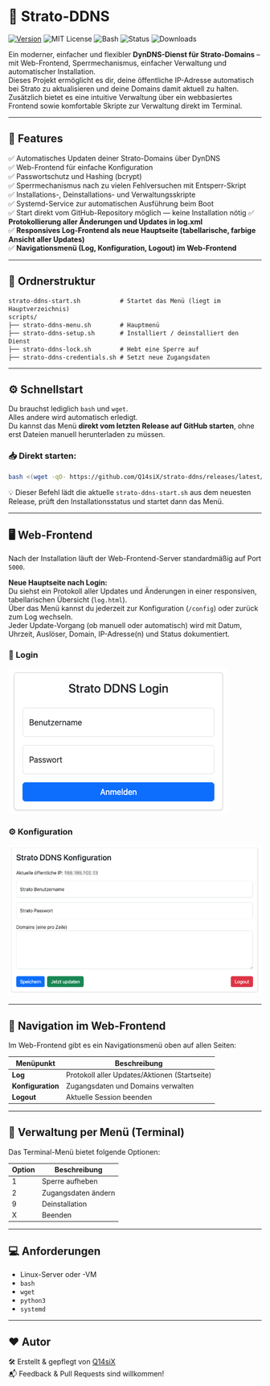 
# 📡 Strato-DDNS

[![Version](https://img.shields.io/github/v/release/Q14siX/strato-ddns)](https://github.com/Q14siX/strato-ddns/releases)
![MIT License](https://img.shields.io/badge/license-MIT-green.svg)
![Bash](https://img.shields.io/badge/script-bash-blue.svg)
![Status](https://img.shields.io/badge/status-stable-brightgreen.svg)
![Downloads](https://img.shields.io/github/downloads/Q14siX/strato-ddns/total)

Ein moderner, einfacher und flexibler **DynDNS-Dienst für Strato-Domains** – mit Web-Frontend, Sperrmechanismus, einfacher Verwaltung und automatischer Installation.  
Dieses Projekt ermöglicht es dir, deine öffentliche IP-Adresse automatisch bei Strato zu aktualisieren und deine Domains damit aktuell zu halten.  
Zusätzlich bietet es eine intuitive Verwaltung über ein webbasiertes Frontend sowie komfortable Skripte zur Verwaltung direkt im Terminal.

---

## 🚀 Features

✅ Automatisches Updaten deiner Strato-Domains über DynDNS  
✅ Web-Frontend für einfache Konfiguration  
✅ Passwortschutz und Hashing (bcrypt)  
✅ Sperrmechanismus nach zu vielen Fehlversuchen mit Entsperr-Skript  
✅ Installations-, Deinstallations- und Verwaltungsskripte  
✅ Systemd-Service zur automatischen Ausführung beim Boot  
✅ Start direkt vom GitHub-Repository möglich — keine Installation nötig
✅ **Protokollierung aller Änderungen und Updates in log.xml**  
✅ **Responsives Log-Frontend als neue Hauptseite (tabellarische, farbige Ansicht aller Updates)**  
✅ **Navigationsmenü (Log, Konfiguration, Logout) im Web-Frontend**

---

## 📂 Ordnerstruktur

```
strato-ddns-start.sh           # Startet das Menü (liegt im Hauptverzeichnis)
scripts/
├── strato-ddns-menu.sh        # Hauptmenü
├── strato-ddns-setup.sh       # Installiert / deinstalliert den Dienst
├── strato-ddns-lock.sh        # Hebt eine Sperre auf
├── strato-ddns-credentials.sh # Setzt neue Zugangsdaten
```

---

## ⚙️ Schnellstart

Du brauchst lediglich `bash` und `wget`.  
Alles andere wird automatisch erledigt.  
Du kannst das Menü **direkt vom letzten Release auf GitHub starten**, ohne erst Dateien manuell herunterladen zu müssen.

### 📥 Direkt starten:
```bash
bash <(wget -qO- https://github.com/Q14siX/strato-ddns/releases/latest/download/strato-ddns-start.sh)
```

💡 Dieser Befehl lädt die aktuelle `strato-ddns-start.sh` aus dem neuesten Release, prüft den Installationsstatus und startet dann das Menü.

---

## 🖥️ Web-Frontend

Nach der Installation läuft der Web-Frontend-Server standardmäßig auf Port `5000`.

**Neue Hauptseite nach Login:**  
Du siehst ein Protokoll aller Updates und Änderungen in einer responsiven, tabellarischen Übersicht (`log.html`).  
Über das Menü kannst du jederzeit zur Konfiguration (`/config`) oder zurück zum Log wechseln.  
Jeder Update-Vorgang (ob manuell oder automatisch) wird mit Datum, Uhrzeit, Auslöser, Domain, IP-Adresse(n) und Status dokumentiert.

### 🔐 Login

![Login-Ansicht](https://raw.githubusercontent.com/Q14siX/strato-ddns/main/images/frontend/login.png)

### ⚙️ Konfiguration

![Konfigurationsansicht](https://raw.githubusercontent.com/Q14siX/strato-ddns/main/images/frontend/config.png)

---

## 🔄 Navigation im Web-Frontend

Im Web-Frontend gibt es ein Navigationsmenü oben auf allen Seiten:

| Menüpunkt       | Beschreibung                                         |
|-----------------|------------------------------------------------------|
| **Log**         | Protokoll aller Updates/Aktionen (Startseite)        |
| **Konfiguration** | Zugangsdaten und Domains verwalten                |
| **Logout**      | Aktuelle Session beenden                             |

---

## 🔄 Verwaltung per Menü (Terminal)

Das Terminal-Menü bietet folgende Optionen:

| Option | Beschreibung         |
|--------|----------------------|
| 1      | Sperre aufheben      |
| 2      | Zugangsdaten ändern  |
| 9      | Deinstallation       |
| X      | Beenden              |

---

## 💻 Anforderungen

- Linux-Server oder -VM
- `bash`
- `wget`
- `python3`
- `systemd`

---

## ❤️ Autor

🛠️ Erstellt & gepflegt von [Q14siX](https://github.com/Q14siX)  
📬 Feedback & Pull Requests sind willkommen!
